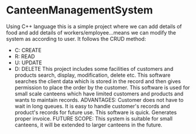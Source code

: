 # CanteenManagementSystem
Using C++ language this is a simple project where we can add details of food and add details of workers/employee...means we can modify the system as according to user.
It follows the CRUD method:

+ C: CREATE
+ R: READ
+ U: UPDATE
+ D: DELETE
This project includes some facilities of customers and products search, display, modification, delete etc. This software searches the client data which is stored in the record and then gives permission to place the order by the customer. This software is used for small scale canteens which have limited customers and products and wants to maintain records.
ADVANTAGES:
Customer does not have to wait in long queues.
It is easy to handle customer's records and product's records for future use.
This software is quick.
Generates proper invoice.
FUTURE SCOPE:
This system is suitable for small canteens, it will be extended to larger canteens in the future.
